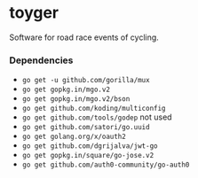 # toyger
Software for road race events of cycling.

### Dependencies
- `go get -u github.com/gorilla/mux`
- `go get gopkg.in/mgo.v2`
- `go get gopkg.in/mgo.v2/bson`
- `go get github.com/koding/multiconfig`
- `go get github.com/tools/godep` not used
- `go get github.com/satori/go.uuid`
- `go get golang.org/x/oauth2`
- `go get github.com/dgrijalva/jwt-go`
- `go get gopkg.in/square/go-jose.v2`
- `go get github.com/auth0-community/go-auth0`